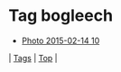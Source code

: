 <!--
title: Tag bogleech
date: 2020-06-28T15:26:58.471Z
tags:
-->
# Tag bogleech

 * [Photo 2015-02-14 10](110975351814.md)

| [Tags](tags.md) | [Top](index.md) |
